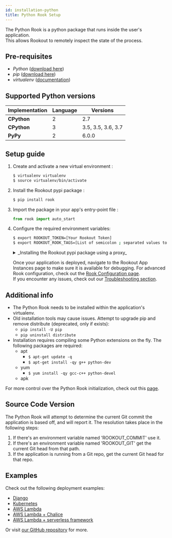 ```yaml
---
id: installation-python
title: Python Rook Setup
---
```


The Python Rook is a python package that runs inside the user's application.  
This allows Rookout to remotely inspect the state of the process.

## Pre-requisites
- *Python* ([download here](https://www.python.org/downloads/))
- *pip* ([download here](https://pip.pypa.io/en/stable/installing/))
- *virtualenv* ([documentation](https://virtualenv.pypa.io/en/stable/installation/))

## Supported Python versions

| Implementation     | Language   | Versions           |
| ------------------ | ---------- | ------------------ |
| **CPython**        | 2          | 2.7                |
| **CPython**        | 3          | 3.5, 3.5, 3.6, 3.7 |
| **PyPy**           | 2          | 6.0.0       |

## Setup guide

1. Create and activate a new virtual environment :
    ```bash
    $ virtualenv virtualenv
    $ source virtualenv/bin/activate
    ```

1. Install the Rookout pypi package :  
    ```bash
    $ pip install rook
    ```

1. Import the package in your app's entry-point file :  
    ```python
    from rook import auto_start
    ```

1. Configure the required environment variables:

    ```bash
    $ export ROOKOUT_TOKEN=[Your Rookout Token]
    $ export ROOKOUT_ROOK_TAGS=[List of semicolon ; separated values to identify this app instance]
    ```

    <details>
    <summary>_Installing the Rookout pypi package using a proxy_</summary>
    Unix:
    ```bash
    export HTTPS_PROXY=https://mypro.xy:1234 && pip install rook
    ```
    Windows:
    ```bash
    set HTTPS_PROXY=https://mypro.xy:1234 && pip install rook
    ```
    </details>

    Once your application is deployed, navigate to the Rookout App Instances page to make sure it is available for debugging.
    For advanced Rook configuration, check out the [Rook Configuration page](rooks-config.md).<br/>
    If you encounter any issues, check out our [Troubleshooting section](troubleshooting-rooks.md).

## Additional info

- The Python Rook needs to be installed within the application's virtualenv.
- Old installation tools may cause issues. Attempt to upgrade pip and remove distribute (deprecated, only if exists):
    - `pip install -U pip`
    - `pip uninstall distribute`
- Installation requires compiling some Python extensions on the fly. The following packages are required:
  - apt
    - `$ apt-get update -q`
    - `$ apt-get install -qy g++ python-dev`
  - yum
    - `$ yum install -qy gcc-c++ python-devel`
  - apk

For more control over the Python Rook initialization, check out this [page](rooks-python_interface.md).

## Source Code Version

The Python Rook will attempt to determine the current Git commit the application is based off, and will report it.
The resolution takes place in the following steps:
1. If there's an environment variable named 'ROOKOUT_COMMIT' use it.
1. If there's an environment variable named 'ROOKOUT_GIT' get the current Git head from that path.
1. If the application is running from a Git repo, get the current Git head for that repo.   

## Examples

Check out the following deployment examples:

- [Django](https://github.com/Rookout/deployment-examples/tree/master/python-django)
- [Kubernetes](https://github.com/Rookout/deployment-examples/tree/master/python-kubernetes)
- [AWS Lambda](https://github.com/Rookout/deployment-examples/tree/master/python-aws-lambda)
- [AWS Lambda + Chalice](https://github.com/Rookout/deployment-examples/tree/master/python-aws-chalice)
- [AWS Lambda + serverless framework ](https://github.com/Rookout/deployment-examples/tree/master/python-aws-serverlessframework)

Or visit [our GitHub repository](https://github.com/Rookout/deployment-examples) for more.